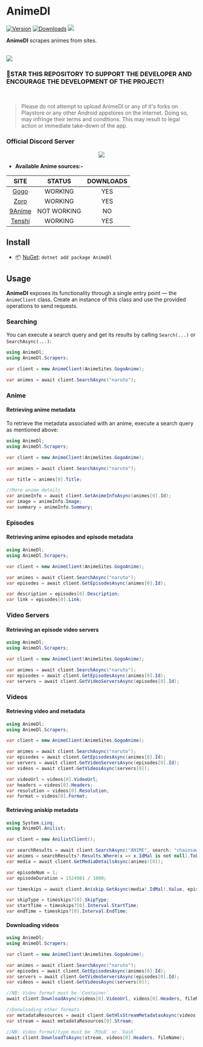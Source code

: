# AnimeDl

[![Version](https://img.shields.io/nuget/v/AnimeDl.svg?style=for-the-badge&logo=nuget&logoColor=white)](https://nuget.org/packages/AnimeDl)
[![Downloads](https://img.shields.io/nuget/dt/AnimeDl.svg?style=for-the-badge&logo=discord&logoColor=white)](https://nuget.org/packages/AnimeDl)
<a href="https://discord.gg/mhxsSMy2Nf"><img src="https://img.shields.io/badge/Discord-7289DA?style=for-the-badge&logo=discord&logoColor=white"></a>

**AnimeDl** scrapes animes from sites.

<br>
<a href="https://www.buymeacoffee.com/jerry08"><img src="https://img.buymeacoffee.com/button-api/?text=Buy me a coffee&emoji=&slug=jerry08&button_colour=FFDD00&font_colour=000000&font_family=Poppins&outline_colour=000000&coffee_colour=ffffff" /></a>
<br>

### 🌟STAR THIS REPOSITORY TO SUPPORT THE DEVELOPER AND ENCOURAGE THE DEVELOPMENT OF THE PROJECT!

<br>

> Please do not attempt to upload AnimeDl or any of it's forks on Playstore or any other Android appstores on the internet. Doing so, may infringe their terms and conditions. This may result to legal action or immediate take-down of the app.

### Official Discord Server

<p align="center">
 <a href="https://discord.gg/mhxsSMy2Nf">
  <img src="https://invidget.switchblade.xyz/mhxsSMy2Nf">
 </a>
</p>

* **Available Anime sources:-**

| SITE                       | STATUS	| DOWNLOADS |
|:--------------------------:|:--------:|:---------:|
| [Gogo](https://gogoanime.dk/)			| WORKING | YES |
| [Zoro](https://zoro.to)				| WORKING | YES |
| [9Anime](https://9anime.id)			| NOT WORKING | NO |
| [Tenshi](https://tenshi.moe)			| WORKING | YES |


## Install

- 📦 [NuGet](https://nuget.org/packages/AnimeDl): `dotnet add package AnimeDl`


## Usage

**AnimeDl** exposes its functionality through a single entry point — the `AnimeClient` class.
Create an instance of this class and use the provided operations to send requests.

### Searching

You can execute a search query and get its results by calling `Search(...)` or `SearchAsync(...)`:

```csharp
using AnimeDl;
using AnimeDl.Scrapers;

var client = new AnimeClient(AnimeSites.GogoAnime);

var animes = await client.SearchAsync("naruto");
```

### Anime

#### Retrieving anime metadata

To retrieve the metadata associated with an anime, execute a search query as mentioned above:

```csharp
using AnimeDl;
using AnimeDl.Scrapers;

var client = new AnimeClient(AnimeSites.GogoAnime);

var animes = await client.SearchAsync("naruto");

var title = animes[0].Title;

//More anime details
var animeInfo = await client.GetAnimeInfoAsync(animes[0].Id);
var image = animeInfo.Image;
var summary = animeInfo.Summary;
```

### Episodes

#### Retrieving anime episodes and episode metadata

```csharp
using AnimeDl;
using AnimeDl.Scrapers;

var client = new AnimeClient(AnimeSites.GogoAnime);

var animes = await client.SearchAsync("naruto");
var episodes = await client.GetEpisodesAsync(animes[0].Id);

var description = episodes[0].Description;
var link = episodes[0].Link;
```

### Video Servers

#### Retrieving an episode video servers

```csharp
using AnimeDl;
using AnimeDl.Scrapers;

var client = new AnimeClient(AnimeSites.GogoAnime);

var animes = await client.SearchAsync("naruto");
var episodes = await client.GetEpisodesAsync(animes[0].Id);
var servers = await client.GetVideoServersAsync(episodes[0].Id);
```

### Videos

#### Retrieving video and metadata

```csharp
using AnimeDl;
using AnimeDl.Scrapers;

var client = new AnimeClient(AnimeSites.GogoAnime);

var animes = await client.SearchAsync("naruto");
var episodes = await client.GetEpisodesAsync(animes[0].Id);
var servers = await client.GetVideoServersAsync(episodes[0].Id);
var videos = await client.GetVideosAsync(servers[0]);

var videoUrl = videos[0].VideoUrl;
var headers = videos[0].Headers;
var resolution = videos[0].Resolution;
var format = videos[0].Format;
```

#### Retrieving aniskip metadata

```csharp
using System.Linq;
using AnimeDl.Anilist;

var client = new AnilistClient();

var searchResults = await client.SearchAsync("ANIME", search: "chainsaw man");
var animes = searchResults?.Results.Where(x => x.IdMal is not null).ToList();
var media = await client.GetMediaDetailsAsync(animes![0]);

var episodeNum = 1;
var episodeDuration = 1524981 / 1000;

var timeskips = await client.Aniskip.GetAsync(media!.IdMal!.Value, episodeNum, episodeDuration);

var skipType = timeskips?[0].SkipType;
var startTime = timeskips?[0].Interval.StartTime;
var endTime = timeskips?[0].Interval.EndTime;
```

#### Downloading videos

```csharp
using AnimeDl;
using AnimeDl.Scrapers;

var client = new AnimeClient(AnimeSites.GogoAnime);

var animes = await client.SearchAsync("naruto");
var episodes = await client.GetEpisodesAsync(animes[0].Id);
var servers = await client.GetVideoServersAsync(episodes[0].Id);
var videos = await client.GetVideosAsync(servers[0]);

//NB: Video format must be `Container`
await client.DownloadAsync(videos[0].VideoUrl, videos[0].Headers, fileName);

//Donwloading other formats
var metadataResources = await client.GetHlsStreamMetadatasAsync(videos[0].VideoUrl, videos[0].Headers);
var stream = await metadataResources[0].Stream;

//NB: Video format/type must be `M3u8` or `Dash`
await client.DownloadTsAsync(stream, videos[0].Headers, fileName);
```
